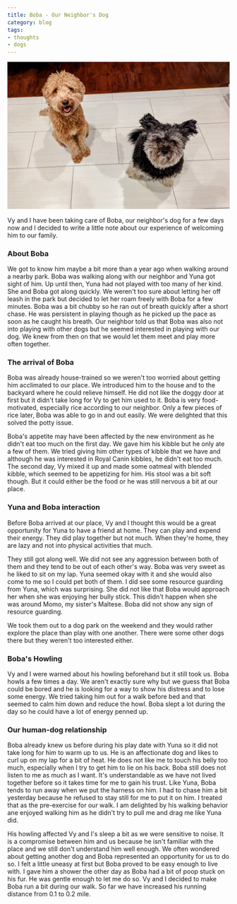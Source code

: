 ```yaml
---
title: Boba - Our Neighbor's Dog
category: blog
tags:
- thoughts
- dogs
---
```


![Yuna (left) and Boba (right)](/assets/img/boba-yuna.jpg)

Vy and I have been taking care of Boba, our neighbor's dog for a few days now and I decided to write a little note about our experience of welcoming him to our family.

### About Boba
We got to know him maybe a bit more than a year ago when walking around a nearby park. Boba was walking along with our neighbor and Yuna got sight of him. Up until then, Yuna had not played with too many of her kind. She and Boba got along quickly. We weren't too sure about letting her off leash in the park but decided to let her roam freely with Boba for a few minutes. Boba was a bit chubby so he ran out of breath quickly after a short chase. He was persistent in playing though as he picked up the pace as soon as he caught his breath. Our neighbor told us that Boba was also not into playing with other dogs but he seemed interested in playing with our dog. We knew from then on that we would let them meet and play more often together.

### The arrival of Boba
Boba was already house-trained so we weren't too worried about getting him acclimated to our place. We introduced him to the house and to the backyard where he could relieve himself. He did not like the doggy door at first but it didn't take long for Vy to get him used to it. Boba is very food-motivated, especially rice according to our neighbor. Only a few pieces of rice later, Boba was able to go in and out easily. We were delighted that this solved the potty issue.

Boba's appetite may have been affected by the new environment as he didn't eat too much on the first day. We gave him his kibble but he only ate a few of them. We tried giving him other types of kibble that we have and although he was interested in Royal Canin kibbles, he didn't eat too much. The second day, Vy mixed it up and made some oatmeal with blended kibble, which seemed to be appetizing for him. His stool was a bit soft though. But it could either be the food or he was still nervous a bit at our place.

### Yuna and Boba interaction
Before Boba arrived at our place, Vy and I thought this would be a great opportunity for Yuna to have a friend at home. They can play and expend their energy. They did play together but not much. When they're home, they are lazy and not into physical activities that much. 

They still got along well. We did not see any aggression between both of them and they tend to be out of each other's way. Boba was very sweet as he liked to sit on my lap. Yuna seemed okay with it and she would also come to me so I could pet both of them. I did see some resource guarding from Yuna, which was surprising. She did not like that Boba would approach her when she was enjoying her bully stick. This didn't happen when she was around Momo, my sister's Maltese. Boba did not show any sign of resource guarding.

We took them out to a dog park on the weekend and they would rather explore the place than play with one another. There were some other dogs there but they weren't too interested either. 

### Boba's Howling
Vy and I were warned about his howling beforehand but it still took us. Boba howls a few times a day. We aren't exactly sure why but we guess that Boba could be bored and he is looking for a way to show his distress and to lose some energy. We tried taking him out for a walk before bed and that seemed to calm him down and reduce the howl. Boba slept a lot during the day so he could have a lot of energy penned up.

### Our human-dog relationship
Boba already knew us before during his play date with Yuna so it did not take long for him to warm up to us. He is an affectionate dog and likes to curl up on my lap for a bit of heat. He does not like me to touch his belly too much, especially when I try to get him to lie on his back. Boba still does not listen to me as much as I want. It's understandable as we have not lived together before so it takes time for me to gain his trust. Like Yuna, Boba tends to run away when we put the harness on him. I had to chase him a bit yesterday because he refused to stay still for me to put it on him. I treated that as the pre-exercise for our walk. I am delighted by his walking behavior ane enjoyed walking him as he didn't try to pull me and drag me like Yuna did.

His howling affected Vy and I's sleep a bit as we were sensitive to noise. It is a compromise between him and us because he isn't familiar with the place and we still don't understand him well enough. We often wondered about getting another dog and Boba represented an opportunity for us to do so. I felt a little uneasy at first but Boba proved to be easy enough to live with. I gave him a shower the other day as Boba had a bit of poop stuck on his fur. He was gentle enough to let me do so. Vy and I decided to make Boba run a bit during our walk. So far we have increased his running distance from 0.1 to 0.2 mile.

